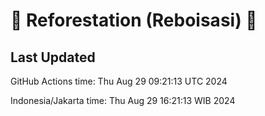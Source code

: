
# 🌳 Reforestation (Reboisasi) 🌲

## Last Updated

GitHub Actions time: Thu Aug 29 09:21:13 UTC 2024

Indonesia/Jakarta time: Thu Aug 29 16:21:13 WIB 2024
